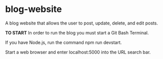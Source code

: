 # blog-website
A blog website that allows the user to post, update, delete, and edit posts.


**TO START**
In order to run the blog you must start a Git Bash Terminal.

If you have Node.js, run the command npm run devstart.

Start a web browser and enter localhost:5000 into the URL search bar.
